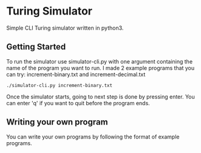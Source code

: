 # Turing Simulator

Simple CLI Turing simulator written in python3.

## Getting Started

To run the simulator use simulator-cli.py with one argument containing the name of the program you want to run.
I made 2 example programs that you can try: increment-binary.txt and increment-decimal.txt
```
./simulator-cli.py increment-binary.txt
```
Once the simulator starts, going to next step is done by pressing enter. You can enter 'q' if you want to quit before the program ends.

## Writing your own program

You can write your own programs by following the format of example programs.
